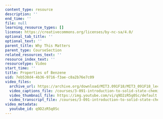 ```yaml
---
content_type: resource
description: ''
end_time: ''
file: null
learning_resource_types: []
license: https://creativecommons.org/licenses/by-nc-sa/4.0/
optional_tab_title: ''
optional_text: ''
parent_title: Why This Matters
parent_type: CourseSection
related_resources_text: ''
resource_index_text: ''
resourcetype: Video
start_time: ''
title: Properties of Benzene
uid: 7eb538d4-4b36-9716-f3ae-c8a2b76e7c09
video_files:
  archive_url: https://archive.org/download/MIT3.091F18/MIT3_091F18_lec10_wtm_300k.mp4
  video_captions_file: /courses/3-091-introduction-to-solid-state-chemistry-fall-2018/q9D2zR5q0Sc_captions.webvtt
  video_thumbnail_file: https://img.youtube.com/vi/q9D2zR5q0Sc/default.jpg
  video_transcript_file: /courses/3-091-introduction-to-solid-state-chemistry-fall-2018/0093104ef58bff21b41bbb97b50af805_q9D2zR5q0Sc.pdf
video_metadata:
  youtube_id: q9D2zR5q0Sc
---
```

